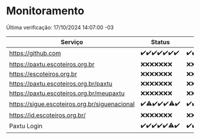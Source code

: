 # Monitoramento

Última verificação: 17/10/2024 14:07:00 -03

|Serviço|Status|Últimas 24h|
|---|---|---|
|https://github.com|<span title="2024-10-10: OK=23">✔️</span><span title="2024-10-11: OK=23">✔️</span><span title="2024-10-12: OK=23">✔️</span><span title="2024-10-13: OK=23">✔️</span><span title="2024-10-14: OK=23">✔️</span><span title="2024-10-15: OK=23">✔️</span><span title="2024-10-16: OK=16">✔️</span>|<span title="16/10/2024 14:07:00 -03 : 200">✔️</span><span title="16/10/2024 15:11:00 -03 : 200">✔️</span><span title="16/10/2024 16:06:00 -03 : 200">✔️</span><span title="16/10/2024 17:08:00 -03 : 200">✔️</span><span title="16/10/2024 18:07:00 -03 : 200">✔️</span><span title="16/10/2024 19:07:00 -03 : 200">✔️</span><span title="16/10/2024 20:07:00 -03 : 200">✔️</span><span title="16/10/2024 21:39:00 -03 : 200">✔️</span><span title="16/10/2024 23:11:00 -03 : 200">✔️</span><span title="17/10/2024 00:14:00 -03 : 200">✔️</span><span title="17/10/2024 01:10:00 -03 : 200">✔️</span><span title="17/10/2024 02:08:00 -03 : 200">✔️</span><span title="17/10/2024 03:12:00 -03 : 200">✔️</span><span title="17/10/2024 04:08:00 -03 : 200">✔️</span><span title="17/10/2024 05:11:00 -03 : 200">✔️</span><span title="17/10/2024 06:09:00 -03 : 200">✔️</span><span title="17/10/2024 07:08:00 -03 : 200">✔️</span><span title="17/10/2024 08:07:00 -03 : 200">✔️</span><span title="17/10/2024 09:15:00 -03 : 200">✔️</span><span title="17/10/2024 10:17:00 -03 : 200">✔️</span><span title="17/10/2024 11:08:00 -03 : 200">✔️</span><span title="17/10/2024 12:07:00 -03 : 200">✔️</span><span title="17/10/2024 13:10:00 -03 : 200">✔️</span><span title="17/10/2024 14:07:00 -03 : 200">✔️</span>|
|https://paxtu.escoteiros.org.br|<span title="2024-10-10: Falhas=23">❌</span><span title="2024-10-11: Falhas=23">❌</span><span title="2024-10-12: Falhas=23">❌</span><span title="2024-10-13: Falhas=23">❌</span><span title="2024-10-14: Falhas=23">❌</span><span title="2024-10-15: Falhas=23">❌</span><span title="2024-10-16: Falhas=16">❌</span>|<span title="16/10/2024 14:07:00 -03 : 403">❌</span><span title="16/10/2024 15:11:00 -03 : 403">❌</span><span title="16/10/2024 16:06:00 -03 : 403">❌</span><span title="16/10/2024 17:09:00 -03 : 403">❌</span><span title="16/10/2024 18:07:00 -03 : 403">❌</span><span title="16/10/2024 19:07:00 -03 : 403">❌</span><span title="16/10/2024 20:07:00 -03 : 403">❌</span><span title="16/10/2024 21:39:00 -03 : 403">❌</span><span title="16/10/2024 23:11:00 -03 : 403">❌</span><span title="17/10/2024 00:14:00 -03 : 403">❌</span><span title="17/10/2024 01:10:00 -03 : 403">❌</span><span title="17/10/2024 02:08:00 -03 : 403">❌</span><span title="17/10/2024 03:12:00 -03 : 403">❌</span><span title="17/10/2024 04:08:00 -03 : 403">❌</span><span title="17/10/2024 05:11:00 -03 : 403">❌</span><span title="17/10/2024 06:09:00 -03 : 403">❌</span><span title="17/10/2024 07:08:00 -03 : 403">❌</span><span title="17/10/2024 08:07:00 -03 : 403">❌</span><span title="17/10/2024 09:15:00 -03 : 403">❌</span><span title="17/10/2024 10:17:00 -03 : 403">❌</span><span title="17/10/2024 11:08:00 -03 : 403">❌</span><span title="17/10/2024 12:07:00 -03 : 403">❌</span><span title="17/10/2024 13:10:00 -03 : 403">❌</span><span title="17/10/2024 14:07:00 -03 : 403">❌</span>|
|https://escoteiros.org.br|<span title="2024-10-10: Falhas=23">❌</span><span title="2024-10-11: Falhas=23">❌</span><span title="2024-10-12: Falhas=23">❌</span><span title="2024-10-13: Falhas=23">❌</span><span title="2024-10-14: Falhas=23">❌</span><span title="2024-10-15: Falhas=23">❌</span><span title="2024-10-16: Falhas=16">❌</span>|<span title="16/10/2024 14:07:00 -03 : 403">❌</span><span title="16/10/2024 15:11:00 -03 : 403">❌</span><span title="16/10/2024 16:06:00 -03 : 403">❌</span><span title="16/10/2024 17:09:00 -03 : 403">❌</span><span title="16/10/2024 18:07:00 -03 : 403">❌</span><span title="16/10/2024 19:07:00 -03 : 403">❌</span><span title="16/10/2024 20:07:00 -03 : 403">❌</span><span title="16/10/2024 21:39:00 -03 : 403">❌</span><span title="16/10/2024 23:11:00 -03 : 403">❌</span><span title="17/10/2024 00:14:00 -03 : 403">❌</span><span title="17/10/2024 01:10:00 -03 : 403">❌</span><span title="17/10/2024 02:08:00 -03 : 403">❌</span><span title="17/10/2024 03:12:00 -03 : 403">❌</span><span title="17/10/2024 04:08:00 -03 : 403">❌</span><span title="17/10/2024 05:11:00 -03 : 403">❌</span><span title="17/10/2024 06:09:00 -03 : 403">❌</span><span title="17/10/2024 07:08:00 -03 : 403">❌</span><span title="17/10/2024 08:07:00 -03 : 403">❌</span><span title="17/10/2024 09:15:00 -03 : 403">❌</span><span title="17/10/2024 10:17:00 -03 : 403">❌</span><span title="17/10/2024 11:08:00 -03 : 403">❌</span><span title="17/10/2024 12:07:00 -03 : 403">❌</span><span title="17/10/2024 13:10:00 -03 : 403">❌</span><span title="17/10/2024 14:07:00 -03 : 403">❌</span>|
|https://paxtu.escoteiros.org.br/paxtu|<span title="2024-10-10: Falhas=23">❌</span><span title="2024-10-11: Falhas=23">❌</span><span title="2024-10-12: Falhas=23">❌</span><span title="2024-10-13: Falhas=23">❌</span><span title="2024-10-14: Falhas=23">❌</span><span title="2024-10-15: Falhas=23">❌</span><span title="2024-10-16: Falhas=16">❌</span>|<span title="16/10/2024 14:07:00 -03 : 403">❌</span><span title="16/10/2024 15:11:00 -03 : 403">❌</span><span title="16/10/2024 16:06:00 -03 : 403">❌</span><span title="16/10/2024 17:09:00 -03 : 403">❌</span><span title="16/10/2024 18:07:00 -03 : 403">❌</span><span title="16/10/2024 19:07:00 -03 : 403">❌</span><span title="16/10/2024 20:08:00 -03 : 403">❌</span><span title="16/10/2024 21:39:00 -03 : 403">❌</span><span title="16/10/2024 23:11:00 -03 : 403">❌</span><span title="17/10/2024 00:14:00 -03 : 403">❌</span><span title="17/10/2024 01:10:00 -03 : 403">❌</span><span title="17/10/2024 02:08:00 -03 : 403">❌</span><span title="17/10/2024 03:12:00 -03 : 403">❌</span><span title="17/10/2024 04:08:00 -03 : 403">❌</span><span title="17/10/2024 05:11:00 -03 : 403">❌</span><span title="17/10/2024 06:09:00 -03 : 403">❌</span><span title="17/10/2024 07:08:00 -03 : 403">❌</span><span title="17/10/2024 08:07:00 -03 : 403">❌</span><span title="17/10/2024 09:15:00 -03 : 403">❌</span><span title="17/10/2024 10:17:00 -03 : 403">❌</span><span title="17/10/2024 11:08:00 -03 : 403">❌</span><span title="17/10/2024 12:07:00 -03 : 403">❌</span><span title="17/10/2024 13:10:00 -03 : 403">❌</span><span title="17/10/2024 14:07:00 -03 : 403">❌</span>|
|https://paxtu.escoteiros.org.br/meupaxtu|<span title="2024-10-10: Falhas=23">❌</span><span title="2024-10-11: Falhas=23">❌</span><span title="2024-10-12: Falhas=23">❌</span><span title="2024-10-13: Falhas=23">❌</span><span title="2024-10-14: Falhas=23">❌</span><span title="2024-10-15: Falhas=23">❌</span><span title="2024-10-16: Falhas=16">❌</span>|<span title="16/10/2024 14:07:00 -03 : 403">❌</span><span title="16/10/2024 15:11:00 -03 : 403">❌</span><span title="16/10/2024 16:06:00 -03 : 403">❌</span><span title="16/10/2024 17:09:00 -03 : 403">❌</span><span title="16/10/2024 18:07:00 -03 : 403">❌</span><span title="16/10/2024 19:07:00 -03 : 403">❌</span><span title="16/10/2024 20:08:00 -03 : 403">❌</span><span title="16/10/2024 21:39:00 -03 : 403">❌</span><span title="16/10/2024 23:11:00 -03 : 403">❌</span><span title="17/10/2024 00:14:00 -03 : 403">❌</span><span title="17/10/2024 01:10:00 -03 : 403">❌</span><span title="17/10/2024 02:08:00 -03 : 403">❌</span><span title="17/10/2024 03:12:00 -03 : 403">❌</span><span title="17/10/2024 04:08:00 -03 : 403">❌</span><span title="17/10/2024 05:11:00 -03 : 403">❌</span><span title="17/10/2024 06:09:00 -03 : 403">❌</span><span title="17/10/2024 07:08:00 -03 : 403">❌</span><span title="17/10/2024 08:07:00 -03 : 403">❌</span><span title="17/10/2024 09:15:00 -03 : 403">❌</span><span title="17/10/2024 10:17:00 -03 : 403">❌</span><span title="17/10/2024 11:08:00 -03 : 403">❌</span><span title="17/10/2024 12:07:00 -03 : 403">❌</span><span title="17/10/2024 13:10:00 -03 : 403">❌</span><span title="17/10/2024 14:07:00 -03 : 403">❌</span>|
|https://sigue.escoteiros.org.br/siguenacional|<span title="2024-10-10: OK=23">✔️</span><span title="2024-10-11: OK=22, Falhas=1">⚠️</span><span title="2024-10-12: OK=23">✔️</span><span title="2024-10-13: OK=23">✔️</span><span title="2024-10-14: OK=23">✔️</span><span title="2024-10-15: OK=21, Falhas=2">⚠️</span><span title="2024-10-16: OK=16">✔️</span>|<span title="16/10/2024 14:07:00 -03 : 200">✔️</span><span title="16/10/2024 15:11:00 -03 : 200">✔️</span><span title="16/10/2024 16:06:00 -03 : 200">✔️</span><span title="16/10/2024 17:09:00 -03 : 200">✔️</span><span title="16/10/2024 18:07:00 -03 : 200">✔️</span><span title="16/10/2024 19:07:00 -03 : 200">✔️</span><span title="16/10/2024 20:08:00 -03 : 200">✔️</span><span title="16/10/2024 21:39:00 -03 : 200">✔️</span><span title="16/10/2024 23:11:00 -03 : 200">✔️</span><span title="17/10/2024 00:14:00 -03 : 200">✔️</span><span title="17/10/2024 01:10:00 -03 : 200">✔️</span><span title="17/10/2024 02:08:00 -03 : 200">✔️</span><span title="17/10/2024 03:12:00 -03 : 200">✔️</span><span title="17/10/2024 04:08:00 -03 : 200">✔️</span><span title="17/10/2024 05:11:00 -03 : 200">✔️</span><span title="17/10/2024 06:09:00 -03 : 200">✔️</span><span title="17/10/2024 07:08:00 -03 : 200">✔️</span><span title="17/10/2024 08:07:00 -03 : 200">✔️</span><span title="17/10/2024 09:15:00 -03 : 200">✔️</span><span title="17/10/2024 10:17:00 -03 : 200">✔️</span><span title="17/10/2024 11:08:00 -03 : 200">✔️</span><span title="17/10/2024 12:07:00 -03 : 200">✔️</span><span title="17/10/2024 13:10:00 -03 : 200">✔️</span><span title="17/10/2024 14:07:00 -03 : 200">✔️</span>|
|https://id.escoteiros.org.br/|<span title="2024-10-10: Falhas=23">❌</span><span title="2024-10-11: Falhas=23">❌</span><span title="2024-10-12: Falhas=23">❌</span><span title="2024-10-13: Falhas=23">❌</span><span title="2024-10-14: Falhas=23">❌</span><span title="2024-10-15: Falhas=23">❌</span><span title="2024-10-16: Falhas=16">❌</span>|<span title="16/10/2024 14:07:00 -03 : 403">❌</span><span title="16/10/2024 15:11:00 -03 : 403">❌</span><span title="16/10/2024 16:06:00 -03 : 403">❌</span><span title="16/10/2024 17:09:00 -03 : 403">❌</span><span title="16/10/2024 18:07:00 -03 : 403">❌</span><span title="16/10/2024 19:07:00 -03 : 403">❌</span><span title="16/10/2024 20:08:00 -03 : 403">❌</span><span title="16/10/2024 21:39:00 -03 : 403">❌</span><span title="16/10/2024 23:11:00 -03 : 403">❌</span><span title="17/10/2024 00:14:00 -03 : 403">❌</span><span title="17/10/2024 01:10:00 -03 : 403">❌</span><span title="17/10/2024 02:08:00 -03 : 403">❌</span><span title="17/10/2024 03:12:00 -03 : 403">❌</span><span title="17/10/2024 04:08:00 -03 : 403">❌</span><span title="17/10/2024 05:11:00 -03 : 403">❌</span><span title="17/10/2024 06:09:00 -03 : 403">❌</span><span title="17/10/2024 07:08:00 -03 : 403">❌</span><span title="17/10/2024 08:07:00 -03 : 403">❌</span><span title="17/10/2024 09:15:00 -03 : 403">❌</span><span title="17/10/2024 10:17:00 -03 : 403">❌</span><span title="17/10/2024 11:08:00 -03 : 403">❌</span><span title="17/10/2024 12:07:00 -03 : 403">❌</span><span title="17/10/2024 13:10:00 -03 : 403">❌</span><span title="17/10/2024 14:07:00 -03 : 403">❌</span>|
|Paxtu Login|<span title="2024-10-10: OK=23">✔️</span><span title="2024-10-11: OK=23">✔️</span><span title="2024-10-12: OK=23">✔️</span><span title="2024-10-13: OK=23">✔️</span><span title="2024-10-14: OK=23">✔️</span><span title="2024-10-15: OK=22, Falhas=1">⚠️</span><span title="2024-10-16: OK=16">✔️</span>|<span title="16/10/2024 14:07:00 -03 : 200">✔️</span><span title="16/10/2024 15:11:00 -03 : 200">✔️</span><span title="16/10/2024 16:06:00 -03 : 200">✔️</span><span title="16/10/2024 17:09:00 -03 : 200">✔️</span><span title="16/10/2024 18:07:00 -03 : 200">✔️</span><span title="16/10/2024 19:07:00 -03 : 200">✔️</span><span title="16/10/2024 20:08:00 -03 : 200">✔️</span><span title="16/10/2024 21:39:00 -03 : 200">✔️</span><span title="16/10/2024 23:11:00 -03 : 200">✔️</span><span title="17/10/2024 00:14:00 -03 : 200">✔️</span><span title="17/10/2024 01:10:00 -03 : 200">✔️</span><span title="17/10/2024 02:08:00 -03 : 200">✔️</span><span title="17/10/2024 03:12:00 -03 : 200">✔️</span><span title="17/10/2024 04:08:00 -03 : 200">✔️</span><span title="17/10/2024 05:11:00 -03 : 200">✔️</span><span title="17/10/2024 06:09:00 -03 : 200">✔️</span><span title="17/10/2024 07:08:00 -03 : 200">✔️</span><span title="17/10/2024 08:07:00 -03 : 200">✔️</span><span title="17/10/2024 09:15:00 -03 : 200">✔️</span><span title="17/10/2024 10:17:00 -03 : 200">✔️</span><span title="17/10/2024 11:08:00 -03 : 200">✔️</span><span title="17/10/2024 12:07:00 -03 : 200">✔️</span><span title="17/10/2024 13:10:00 -03 : 200">✔️</span><span title="17/10/2024 14:07:00 -03 : 200">✔️</span>|
